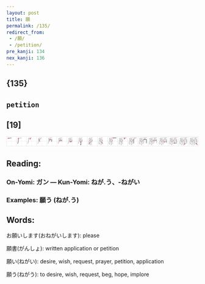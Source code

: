 ```yaml
---
layout: post
title: 願
permalink: /135/
redirect_from:
 - /願/
 - /petition/
pre_kanji: 134
nex_kanji: 136
---
```


## {135}

## `petition`

## [19]

<div class="stroke"><img src="../images/E9A198.png" /></div>

## Reading:

### On-Yomi: ガン &mdash; Kun-Yomi: ねが.う、-ねがい

### Examples: 願う (ねが.う)

## Words:

お願いします(おねがいします): please

願書(がんしょ): written application or petition

願い(ねがい): desire, wish, request, prayer, petition, application

願う(ねがう): to desire, wish, request, beg, hope, implore
